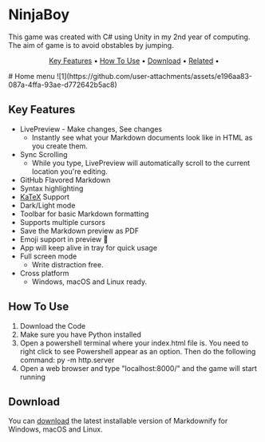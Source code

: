 # NinjaBoy
 This game was created with C# using Unity in my 2nd year of computing. The aim of game is to avoid obstables by jumping. 






<p align="center">
  <a href="#key-features">Key Features</a> •
  <a href="#how-to-use">How To Use</a> •
  <a href="#download">Download</a> •
  <a href="#related">Related</a> •
  
</p>
# Home menu
![1](https://github.com/user-attachments/assets/e196aa83-087a-4ffa-93ae-d772642b5ac8)


## Key Features

* LivePreview - Make changes, See changes
  - Instantly see what your Markdown documents look like in HTML as you create them.
* Sync Scrolling
  - While you type, LivePreview will automatically scroll to the current location you're editing.
* GitHub Flavored Markdown  
* Syntax highlighting
* [KaTeX](https://khan.github.io/KaTeX/) Support
* Dark/Light mode
* Toolbar for basic Markdown formatting
* Supports multiple cursors
* Save the Markdown preview as PDF
* Emoji support in preview :tada:
* App will keep alive in tray for quick usage
* Full screen mode
  - Write distraction free.
* Cross platform
  - Windows, macOS and Linux ready.

## How To Use


1. Download the Code
2. Make sure you have Python installed
3. Open a powershell terminal where your index.html file is. You need to right click to see Powershell appear as an option. Then do the following command: py -m http.server
4. Open a web browser and type "localhost:8000/" and the game will start running



## Download

You can [download](https://github.com/amitmerchant1990/electron-markdownify/releases/tag/v1.2.0) the latest installable version of Markdownify for Windows, macOS and Linux.

